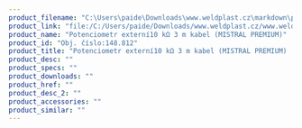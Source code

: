 ```yaml
---
product_filename: "C:\Users\paide\Downloads\www.weldplast.cz\markdown\potenciometr-externi10-kw-3-m-kabel-mistral-premium.md"
product_link: "file:/C:/Users/paide/Downloads/www.weldplast.cz/www.weldplast.cz/potenciometr-externi10-kw-3-m-kabel-mistral-premium"
product_name: "Potenciometr externí10 kΩ 3 m kabel (MISTRAL PREMIUM)"
product_id: "Obj. číslo:148.812"
product_title: "Potenciometr externí10 kΩ 3 m kabel (MISTRAL PREMIUM) | Weldplast"
product_desc: ""
product_specs: ""
product_downloads: ""
product_href: ""
product_desc_2: ""
product_accessories: ""
product_similar: ""
---
```

